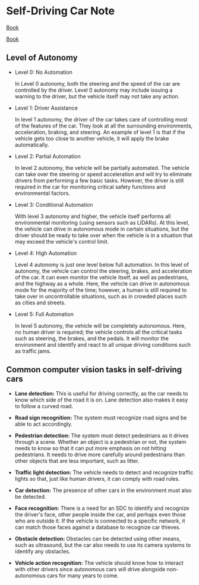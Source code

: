 # Self-Driving Car Note

[Book](https://www.packtpub.com/data/hands-on-vision-and-behavior-for-self-driving-cars?utm_source=github&utm_medium=repository&utm_campaign=9781786461629)

[Book](https://www.packtpub.com/in/data/hands-on-self-driving-cars-with-deep-learning?utm_source=github&utm_medium=repository&utm_campaign=9781838646301)

## Level of Autonomy

- Level 0: No Automation
    
    In Level 0 autonomy, both the steering and the speed of the car are controlled by the driver. Level 0 autonomy may include issuing a warning to the driver, but the vehicle itself may not take any action.

- Level 1: Driver Assistance

    In level 1 autonomy, the driver of the car takes care of controlling most of the features of the car. They look at all the surrounding environments, acceleration, braking, and steering. An example of level 1 is that if the vehicle gets too close to another vehicle, it will apply the brake automatically.

- Level 2: Partial Automation

    In level 2 autonomy, the vehicle will be partially automated. The vehicle can take over the steering or speed acceleration and will try to eliminate drivers from performing a few basic tasks. However, the driver is still required in the car for monitoring critical safety functions and environmental factors.

- Level 3: Conditional Automation

    With level 3 autonomy and higher, the vehicle itself performs all environmental monitoring (using sensors such as LIDARs). At this level, the vehicle can drive in autonomous mode in certain situations, but the driver should be ready to take over when the vehicle is in a situation that may exceed the vehicle's control limit.

- Level 4: High Automation

    Level 4 autonomy is just one level below full automation. In this level of autonomy, the vehicle can control the steering, brakes, and acceleration of the car. It can even monitor the vehicle itself, as well as pedestrians, and the highway as a whole. Here, the vehicle can drive in autonomous mode for the majority of the time; however, a human is still required to take over in uncontrollable situations, such as in crowded places such as cities and streets.

- Level 5: Full Automation

    In level 5 autonomy, the vehicle will be completely autonomous. Here, no human driver is required; the vehicle controls all the critical tasks such as steering, the brakes, and the pedals. It will monitor the environment and identify and react to all unique driving conditions such as traffic jams.

## Common computer vision tasks in self-driving cars

- <b>Lane detection: </b> This is useful for driving correctly, as the car needs to know which side of the road it is on. Lane detection also makes it easy to follow a curved road.

- <b>Road sign recognition:</b> The system must recognize road signs and be able to act accordingly.

- <b>Pedestrian detection:</b> The system must detect pedestrians as it drives through a scene. Whether an object is a pedestrian or not, the system needs to know so that it can put more emphasis on not hitting pedestrians. It needs to drive more carefully around pedestrians than other objects that are less important, such as litter.

- <b>Traffic light detection:</b> The vehicle needs to detect and recognize traffic lights so that, just like human drivers, it can comply with road rules.

- <b>Car detection:</b> The presence of other cars in the environment must also be detected.

- <b>Face recognition:</b> There is a need for an SDC to identify and recognize the driver's face, other people inside the car, and perhaps even those who are outside it. If the vehicle is connected to a specific network, it can match those faces against a database to recognize car thieves.

- <b>Obstacle detection:</b> Obstacles can be detected using other means, such as ultrasound, but the car also needs to use its camera systems to identify any obstacles.

- <b>Vehicle action recognition:</b> The vehicle should know how to interact with other drivers since autonomous cars will drive alongside non-autonomous cars for many years to come.



